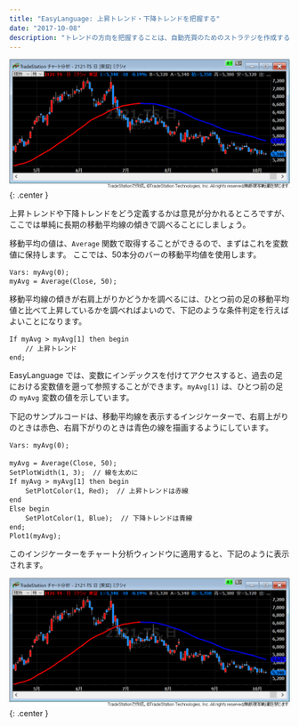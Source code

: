 ```yaml
---
title: "EasyLanguage: 上昇トレンド・下降トレンドを把握する"
date: "2017-10-08"
description: "トレンドの方向を把握することは、自動売買のためのストラテジを作成するときの最初のステップとなります。"
---
```


![graps-trend1.png](graps-trend1.png){: .center }

上昇トレンドや下降トレンドをどう定義するかは意見が分かれるところですが、ここでは単純に長期の移動平均線の傾きで調べることにしましょう。

移動平均の値は、`Average` 関数で取得することができるので、まずはこれを変数値に保持します。
ここでは、50本分のバーの移動平均値を使用します。

~~~
Vars: myAvg(0);
myAvg = Average(Close, 50);
~~~

移動平均線の傾きが右肩上がりかどうかを調べるには、ひとつ前の足の移動平均値と比べて上昇しているかを調べればよいので、下記のような条件判定を行えばよいことになります。

~~~
If myAvg > myAvg[1] then begin
    // 上昇トレンド
end;
~~~

<div class="note">
EasyLanguage では、変数にインデックスを付けてアクセスすると、過去の足における変数値を遡って参照することができます。<code>myAvg[1]</code> は、ひとつ前の足の <code>myAvg</code> 変数の値を示しています。
</div>

下記のサンプルコードは、移動平均線を表示するインジケーターで、右肩上がりのときは赤色、右肩下がりのときは青色の線を描画するようにしています。

~~~
Vars: myAvg(0);

myAvg = Average(Close, 50);
SetPlotWidth(1, 3);  // 線を太めに
If myAvg > myAvg[1] then begin
    SetPlotColor(1, Red);  // 上昇トレンドは赤線
end
Else begin
    SetPlotColor(1, Blue);  // 下降トレンドは青線
end;
Plot1(myAvg);
~~~

このインジケーターをチャート分析ウィンドウに適用すると、下記のように表示されます。

![graps-trend1.png](graps-trend1.png){: .center }

